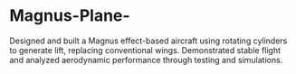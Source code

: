 # Magnus-Plane-
Designed and built a Magnus effect-based aircraft using rotating cylinders to generate lift, replacing conventional wings. Demonstrated stable flight and analyzed aerodynamic performance through testing and simulations.
